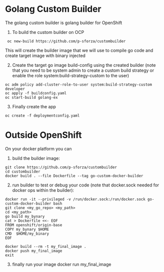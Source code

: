# Golang Custom Builder
The golang custom builder is golang builder for OpenShift

1. To build the custom builder on OCP
```
 oc new-build https://github.com/p-sforza/custombuilder
```
This will create the builder image that we will use to compile go code and create target image with binary injected

2. Create the target go image build-config using the created builder (note that you need to be system admin to create a custom build strategy or enable the role system:build-strategy-custom to the user)
```
oc adm policy add-cluster-role-to-user system:build-strategy-custom developer
oc apply -f buildconfig.yaml
oc start-build golang-ex 
```
3. Finally create the app 
```
oc create -f deploymentconfig.yaml
```

# Outside OpenShift
On your docker platform you can 

1. build the builder image:
```
git clone https://github.com/p-sforza/custombuilder
cd custombuilder
docker build . --file Dockerfile --tag go-custom-docker-builder
```
2. run builder to test or debug your code (note that docker.sock needed for docker ops within the builder):
```
docker run -it --privileged -v /run/docker.sock:/run/docker.sock go-custom-docker-builder bash
git clone <my_go_repo> <my_path>
cd <my_path>
go build my_bynary
cat > Dockerfile <<- EOF
FROM openshift/origin-base 
COPY my_bynary $HOME
CMD  $HOME/my_binary
EOF

docker build --rm -t my_final_image .
docker push my_final_image
exit
```
3. finally run your image
docker run my_final_image

